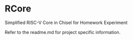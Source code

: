 # RCore
Simplified RISC-V Core in Chisel for Homework Experiment

Refer to the readme.md for project specific information.
